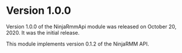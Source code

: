 # Version 1.0.0
Version 1.0.0 of the NinjaRmmApi module was released on October 20, 2020.  It was the initial release.

This module implements version 0.1.2 of the NinjaRMM API.